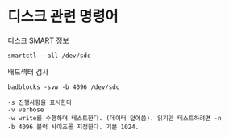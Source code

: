 # 디스크 관련 명령어

디스크 SMART 정보

```
smartctl --all /dev/sdc

```

배드섹터 검사

```
badblocks -svw -b 4096 /dev/sdc

-s 진행사항을 표시한다
-v verbose
-w write를 수행하며 테스트한다. (데이터 덮어씀). 읽기만 테스트하려면 -n
-b 4096 블럭 사이즈를 지정한다. 기본 1024.
```
